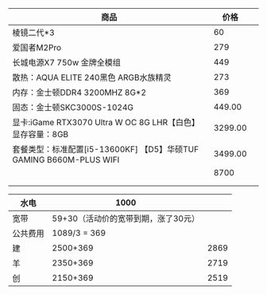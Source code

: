 | 商品                                                         | 价格    |      |
| ------------------------------------------------------------ | ------- | ---- |
| 棱镜二代*3                                                   | 60      |      |
| 爱国者M2Pro                                                  | 279     |      |
| 长城电源X7 750w 金牌全模组                                   | 449     |      |
| 散热：AQUA ELITE 240黑色 ARGB水族精灵                        | 273     |      |
| 内存：金士顿DDR4 3200MHZ 8G*2                                | 369     |      |
| 固态：金士顿SKC3000S-1024G                                   | 449.00  |      |
| 显卡:iGame RTX3070 Ultra W OC 8G LHR【白色】显存容量：8GB    | 3299.00 |      |
| 套餐类型：标准配置[i5-13600KF] 【D5】华硕TUF GAMING B660M-PLUS WIFI | 3499.00 |      |
|                                                              | 8700    |      |
|                                                              |         |      |
|                                                              |         |      |



| 水电     | 1000                                |      |
| -------- | ----------------------------------- | ---- |
| 宽带     | 59+30（活动价的宽带到期，涨了30元） |      |
| 公共费用 | 1089/3 = 369                        |      |
| 建       | 2500+369                            | 2869 |
| 羊       | 2350+369                            | 2719 |
| 创       | 2150+369                            | 2519 |

